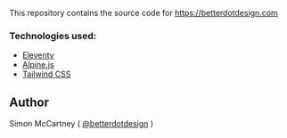 This repository contains the source code for https://betterdotdesign.com

### Technologies used:

- [Eleventy](https://www.11ty.dev/)
- [Alpine.js](https://github.com/alpinejs/alpine)
- [Tailwind CSS](https://tailwindcss.com/)

## Author

Simon McCartney ( [@betterdotdesign](https://github.com/camnomis/) )
